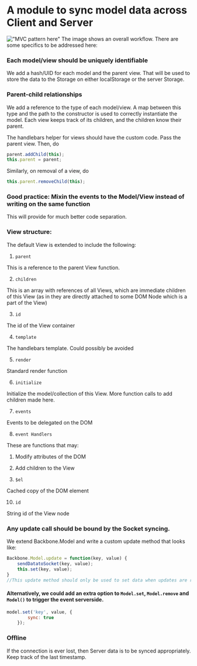 # A module to sync model data across Client and Server
!["MVC pattern here"](http://addyosmani.github.io/backbone-fundamentals/img/backbone_mvc.png)
The image shows an overall workflow. There are some specifics to be addressed here:

### Each model/view should be uniquely identifiable
We add a hash/UID for each model and the parent view. That will be used to store the data to the Storage on either localStorage or the server Storage. 

### Parent-child relationships
We add a reference to the type of each model/view. A map between this type and the path to the constructor is used to correctly instantiate the model. 
Each view keeps track of its children, and the children know their parent. 

The handlebars helper for views should have the custom code. Pass the parent view. Then, do
```javascript
parent.addChild(this);
this.parent = parent;
```

Similarly, on removal of a view, do 
```javascript
this.parent.removeChild(this);
```

### Good practice: Mixin the events to the Model/View instead of writing on the same function
This will provide for much better code separation. 

### View structure: 
The default View is extended to include the following: 

1. `parent`

This is a reference to the parent View function. 

2. `children`

This is an array with references of all Views, which are immediate children of this View (as in they are directly attached to some DOM Node which is a part of the View)

3. `id`

The id of the View container

4. `template`

The handlebars template. Could possibly be avoided

5. `render`

Standard render function

6. `initialize`

Initialize the model/collection of this View. More function calls to add children made here.

7. `events`

Events to be delegated on the DOM

8. `event Handlers`

These are functions that may:
1. Modify attributes of the DOM
2. Add children to the View

9. `$el`

Cached copy of the DOM element

10. `id`

String id of the View node

### Any update call should be bound by the Socket syncing. 

We extend Backbone.Model and write a custom update method that looks like:
``` javascript
Backbone.Model.update = function(key, value) {
    sendDatatoSocket(key, value);
    this.set(key, value);
}
//This update method should only be used to set data when updates are received from the UI. Use Backbone.Model.set inside the event triggers.
```
#### Alternatively, we could add an extra option  to `Model.set`, `Model.remove` and `Model()` to trigger the event serverside. 
```javascript
model.set('key', value, {
        sync: true
    });
```

### Offline
If the connection is ever lost, then Server data is to be synced appropriately. Keep track of the last timestamp. 

